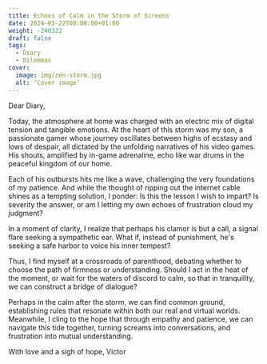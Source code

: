 ```yaml
---
title: Echoes of Calm in the Storm of Screens
date: 2024–03-22T08:08:00+01:00
weight: -240322
draft: false
tags:
  - Diary
  - Dilemmas
cover:
  image: img/zen-storm.jpg
  alt: ‘Cover image’
---
```


Dear Diary,

Today, the atmosphere at home was charged with an electric mix of digital tension and tangible emotions. At the heart of this storm was my son, a passionate gamer whose journey oscillates between highs of ecstasy and lows of despair, all dictated by the unfolding narratives of his video games. His shouts, amplified by in-game adrenaline, echo like war drums in the peaceful kingdom of our home.

Each of his outbursts hits me like a wave, challenging the very foundations of my patience. And while the thought of ripping out the internet cable shines as a tempting solution, I ponder: Is this the lesson I wish to impart? Is severity the answer, or am I letting my own echoes of frustration cloud my judgment?

In a moment of clarity, I realize that perhaps his clamor is but a call, a signal flare seeking a sympathetic ear. What if, instead of punishment, he's seeking a safe harbor to voice his inner tempest?

Thus, I find myself at a crossroads of parenthood, debating whether to choose the path of firmness or understanding. Should I act in the heat of the moment, or wait for the waters of discord to calm, so that in tranquility, we can construct a bridge of dialogue?

Perhaps in the calm after the storm, we can find common ground, establishing rules that resonate within both our real and virtual worlds. Meanwhile, I cling to the hope that through empathy and patience, we can navigate this tide together, turning screams into conversations, and frustration into mutual understanding.

With love and a sigh of hope,
Victor
